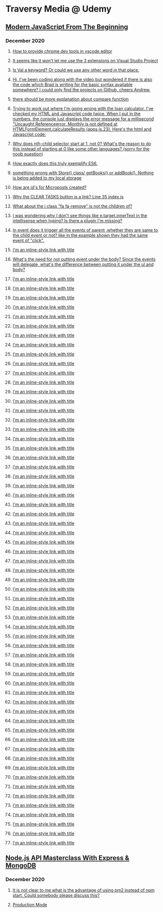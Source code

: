 # Traversy Media @ Udemy

## [Modern JavaScript From The Beginning](https://www.udemy.com/course/modern-javascript-from-the-beginning/ 'Modern JavaScript From The Beginning')

### December 2020

1. [How to provide chrome dev tools in vscode editor](https://www.udemy.com/course/modern-javascript-from-the-beginning/learn/lecture/8757064#questions/12383664 'introducing-chrome-debugger-for-vs-code on the right side of vscode you should have an icon for the extensions marketplace where you can search for chrome dev tools, you may also want to look at Debugger for Chrome with a lot more downloads and a four-star rating..')

1. [It seems like it won’t let me use the 3 extensions on Visual Studio Project](https://www.udemy.com/course/modern-javascript-from-the-beginning/learn/lecture/8757130#questions/12801477 "Did you figure this out.. I'm trying to clear up lingering questions.. but just saying it's not working isn't much to go on. What seems to be the difficulty? Is it giving you an error message? Can you post screen shots of where you are getting stuck at?")

1. [Is Val a keyword? Or could we use any other word in that place.](https://www.udemy.com/course/modern-javascript-from-the-beginning/learn/lecture/8757184#questions/13082046 "val is not a keyword, with a few minor exceptions (that he covered a few videos earlier) you can name your variables almost anything you'd like. The reason he keeps overwriting to val is so that he doesn't have to keep editing the console.log(val); at the bottom of the script")

1. [Hi, I've been coding along with the video but wondered if there is also the code which Brad is writing for the basic syntax available somewhere? I could only find the projects on Github, cheers Andrew.](https://www.udemy.com/course/modern-javascript-from-the-beginning/learn/lecture/8757194#questions/10781866 "Yes, AndrewIf you look under the tab for Course Content, each video has a resource on the right, clicking on this will download a zip file which you can extract by right-clicking after you've downloaded it locally and telling it where to extract the contents to. When I start a new section I go ahead and download all of them and then extract them into a shared folder.")

1. [there should be more explanation about compare function](https://www.udemy.com/course/modern-javascript-from-the-beginning/learn/lecture/8757204#questions/13100452 "learning to research a topic in order to expand your understanding could very well be the most valuable skill a developer could learn. Spending minutes in a search engine is minimal.. as you get into more complex programming you'll encounter bugs that take hours or even days, so getting a feeling for that now is a blessing in disguise.. even if you don't recognize it yet. But if there is something that is not clicking for you, pretend you are playing Jeopardy and try to word it as a question. I've found that often defining the question points me to the answer. Trying to clarify where I'm stuck causes the answer to reveal itself. and if you do find a useful link feel free to post it here for the rest of us to review")

1. [Trying to work out where I'm going wrong with the loan calculator. I've checked my HTML and Javascript code twice. When I put in the numbers, the console just displays the error message for a millisecond "Uncaught Referenceerror. Monthly is not defined at HTMLFormElement.calculateResults (apps.js.23). Here's the html and Javascript code:](https://www.udemy.com/course/modern-javascript-from-the-beginning/learn/lecture/8757266#questions/13314308 "the top of your javascript starts off quite a bit different than what Brad has in his repo.. https://github.com/bradtraversy/modern_js_udemy_projects/blob/master/loancalculator/app.js your first line after submit, goes to calculateResults.. where he has function(e). I'd also pay attention to what the error says Uncaught Referenceerror. Monthly is not defined at HTMLFormElement.calculateResults (apps.js.23) . that means start looking at line 23 in your app.js file, I assume it's a spacing issue, when I copy it to my editor it's on line 22, but when I save it with prettier it puts spaces around your asterisks. so it may just have trouble calculating what you are trying to set monthly to also, it'd help us to stay organized if you asked your question in the Q&A per that lecture instead of randomly at the end of another thread, it's only luck that I happened to notice it down here.")

1. [Why does nth-child selector start at 1, not 0? What's the reason to do this instead of starting at 0 like some other languages? (sorry for the noob question)](https://www.udemy.com/course/modern-javascript-from-the-beginning/learn/lecture/8757268#questions/12803317 "https://stackexchange.com//why-does-nth-child-in-css-start-from-1-instead-of-0/ I didn't read the whole thread, but with over 9,000 views on StackExchange, I'd say it's not a stupid question to be curious about. personally, I liked the last paragraph of the first answer..'While most programmers will be familiar with both 1 and 0-based indexing, normal people will naturally count from 1, and CSS is a language designed not just for programmers but for designers and graphic professionals, so it is natural to choose 1-based indexing.'")

1. [How exactly does this truly exemplify ES6.](https://www.udemy.com/course/modern-javascript-from-the-beginning/learn/lecture/8762276#questions/13304574 "At lecture 55, you are still aren't halfway through the course, Section 10, Lecture 88 ramps up to more of the ES5 features. Several beginners already feel overwhelmed, showing them arrow functions too early could be even more confusing, taking a short cut sooner than they understand the long way around, they wouldn't be ready to grasp what the shortcut is doing for them.")

1. [something wrong with Store() class/ getBooks() or addBook(). Nothing is being added to my local storage](https://www.udemy.com/course/modern-javascript-from-the-beginning/learn/lecture/8762276#questions/13342454 "I used the compare function in VSCode hoping it might highlight discrepancies between your file and Brad's. I thought it might narrow it down to a few lines to focus on.. Before I even got that far, I had to save a copy of your code and prettier added a few semi-colons near the end. Then I noticed you are using functions, which don't have all the superpowers included with classes. But most importantly is that you skip his section for local storage, which is what you said you were focused on.")

1. [How are id's for Microposts created?](https://www.udemy.com/course/modern-javascript-from-the-beginning/learn/lecture/8762278#questions/13327150/ "stackoverflow json-server-strange-autoincrement-id
1 It looks like the json-server does take care of incrementing automatically
2 Could you get a screenshot of the error? I'm not sure if you mean you deleted the whole field or just the value of that field. It checks the value of each property. If you deleted the field itself and not just the value of that field it wouldn't have anything to check and that undoubtly would throw an error.")

1. [Why the CLEAR TASKS button is a link? Line 35 index.js](https://www.udemy.com/course/modern-javascript-from-the-beginning/learn/lecture/8762202#questions/13346716 "Technically you could change it to a div and it'd still work the same. I think in some ways it's just tradition. If he didn't use the event listeners you'd still need a way to trigger the action of clearing, links have been a common way to do that in the past. Making it a div doesn't give any distinction or clarity, since divs are the most common html element, making it a link instead gives some cue that it'll trigger an action, even though he's doing that with the event listener now, it still indicates with semantics that element is going to be 'linked' to some action. You could also make it a span or just as an experiment try changing it to button or even monika or anything.. as long as it has a name that gives you a hint as to what it's going to do for you. But a link is another form of event listener that the browser knows to listen for by default, so I've seen other projects uses the links as a trigger to fire an action in the java-script. ")

1. [What about the i class "fa fa-remove" is not the children of?](https://www.udemy.com/course/modern-javascript-from-the-beginning/learn/lecture/8757276#questions/11778354 "If I understand your question..I went back to lecture 26 where he mentions children of children, but just getting the grandchild didn't seem to be enough. I kept getting undefined. Eventfully I tried adding the zero index and finally that narrowed it down to fa & fa-remove.")

1. [I was wondering why I don't see things like e.target.innerText in the intellisense when typing? Is there a plugin I'm missing?](https://www.udemy.com/course/modern-javascript-from-the-beginning/learn/lecture/8757278#questions/10847670 "are you not getting any suggestions on your intelliSense at all, or just not as many as you'd like. I don't see e.target.innerText on mine or Brad's either for that matter.. but I do get addEventListen, id and several others. The documentation says it should be included out of the box for JavaScript and that if it's not working it literally says to just try turning it off and back on again. So maybe on your next reboot it's picking it up now? https://code.visualstudio.com/docs/editor/intellisense#_why-am-i-not-getting-any-suggestions")

1. [In event does it trigger all the events of parent ,whether they are same to the child event or not? like in the example shown they had the same event of "click".](https://www.udemy.com/course/modern-javascript-from-the-beginning/learn/lecture/8757286#questions/11212575 "the short answer is it only triggers the same event, I did some experimenting, but it was hard to find another event that would allow me to click, but not have a mouse down, a mouse up, or no other type of movement that wouldn't also be triggered by a parallel event. But to clarify, it triggers any and only ancestors listening to that same event, I copied in the other events from 2 lectures previously to have them handy as a reference to find other events for experimenting with.// EVENT BUBBLING
document.querySelector('.card-title').addEventListener('click', function () {
  console.log('card title 1st bubble');
});
document.querySelector('.card-content').addEventListener('dblclick', function () {
  console.log('card content dblclick no bubble here');
});
document.querySelector('.card').addEventListener('dblclick', function () {
  console.log('card mousedown no bubble here');
});
document.querySelector('.col').addEventListener('click', function () {
  console.log('click after skipping parent and granparent triggers great granparent');
});
// Click
// clearBtn.addEventListener('click', runEvent);
// Doubleclick
// clearBtn.addEventListener('dblclick', runEvent);
// Mousedown
// clearBtn.addEventListener('mousedown', runEvent);
// Mouseup
// clearBtn.addEventListener('mouseup', runEvent);
// Mouseenter
// card.addEventListener('mouseenter', runEvent);
// Mouseleave
// card.addEventListener('mouseleave', runEvent);
// Mouseover
// card.addEventListener('mouseover', runEvent);
// Mouseout
// card.addEventListener('mouseout', runEvent);
// Mousemove
// card.addEventListener('mousemove', runEvent);")

1. [I'm an inline-style link with title](https://www.google.com "Google's Homepage")

1. [What's the need for not putting event under the body? Since the events will delegate, what's the difference between putting it under the ul and body?](https://www.udemy.com/course/modern-javascript-from-the-beginning/learn/lecture/8757286#questions/5896120 "at 6:52 he says you could put it on anything.. (which he probably means any ancestor in the lineage) you can kind of hear him thinking out loud at that point, but he thought the body would be a more robust example of the issue. As an experiment, you should be able to change body to ul and everything else should still work the same.oops, my experiment failed, and it may be another reason he focused on the body.. just changing body to ul wasn't enough, I kept getting ul is not defined, so I had to make sure I isolated it first with a querySelector, but then it worked as expected.
    // document.body.addEventListener('click', deleteItem);
    // document.ul.addEventListener('click', deleteItem);
    let ruizUL = document.querySelector('ul');
    ruizUL.addEventListener('click', deleteItem);
    function deleteItem(e) {
      if (e.target.parentElement.classList.contains('delete-item')) {
        console.log('delete item');
        e.target.parentElement.parentElement.remove();
      }
    }
")

1. [I'm an inline-style link with title](https://www.google.com "Google's Homepage")

1. [I'm an inline-style link with title](https://www.google.com "Google's Homepage")

1. [I'm an inline-style link with title](https://www.google.com "Google's Homepage")

1. [I'm an inline-style link with title](https://www.google.com "Google's Homepage")

1. [I'm an inline-style link with title](https://www.google.com "Google's Homepage")

1. [I'm an inline-style link with title](https://www.google.com "Google's Homepage")

1. [I'm an inline-style link with title](https://www.google.com "Google's Homepage")

1. [I'm an inline-style link with title](https://www.google.com "Google's Homepage")

1. [I'm an inline-style link with title](https://www.google.com "Google's Homepage")

1. [I'm an inline-style link with title](https://www.google.com "Google's Homepage")

1. [I'm an inline-style link with title](https://www.google.com "Google's Homepage")

1. [I'm an inline-style link with title](https://www.google.com "Google's Homepage")

1. [I'm an inline-style link with title](https://www.google.com "Google's Homepage")

1. [I'm an inline-style link with title](https://www.google.com "Google's Homepage")

1. [I'm an inline-style link with title](https://www.google.com "Google's Homepage")

1. [I'm an inline-style link with title](https://www.google.com "Google's Homepage")

1. [I'm an inline-style link with title](https://www.google.com "Google's Homepage")

1. [I'm an inline-style link with title](https://www.google.com "Google's Homepage")

1. [I'm an inline-style link with title](https://www.google.com "Google's Homepage")

1. [I'm an inline-style link with title](https://www.google.com "Google's Homepage")

1. [I'm an inline-style link with title](https://www.google.com "Google's Homepage")

1. [I'm an inline-style link with title](https://www.google.com "Google's Homepage")

1. [I'm an inline-style link with title](https://www.google.com "Google's Homepage")

1. [I'm an inline-style link with title](https://www.google.com "Google's Homepage")

1. [I'm an inline-style link with title](https://www.google.com "Google's Homepage")

1. [I'm an inline-style link with title](https://www.google.com "Google's Homepage")

1. [I'm an inline-style link with title](https://www.google.com "Google's Homepage")

1. [I'm an inline-style link with title](https://www.google.com "Google's Homepage")

1. [I'm an inline-style link with title](https://www.google.com "Google's Homepage")

1. [I'm an inline-style link with title](https://www.google.com "Google's Homepage")

1. [I'm an inline-style link with title](https://www.google.com "Google's Homepage")

1. [I'm an inline-style link with title](https://www.google.com "Google's Homepage")

1. [I'm an inline-style link with title](https://www.google.com "Google's Homepage")

1. [I'm an inline-style link with title](https://www.google.com "Google's Homepage")

1. [I'm an inline-style link with title](https://www.google.com "Google's Homepage")

1. [I'm an inline-style link with title](https://www.google.com "Google's Homepage")

1. [I'm an inline-style link with title](https://www.google.com "Google's Homepage")

1. [I'm an inline-style link with title](https://www.google.com "Google's Homepage")

1. [I'm an inline-style link with title](https://www.google.com "Google's Homepage")

1. [I'm an inline-style link with title](https://www.google.com "Google's Homepage")

1. [I'm an inline-style link with title](https://www.google.com "Google's Homepage")

1. [I'm an inline-style link with title](https://www.google.com "Google's Homepage")

1. [I'm an inline-style link with title](https://www.google.com "Google's Homepage")

1. [I'm an inline-style link with title](https://www.google.com "Google's Homepage")

1. [I'm an inline-style link with title](https://www.google.com "Google's Homepage")

1. [I'm an inline-style link with title](https://www.google.com "Google's Homepage")

1. [I'm an inline-style link with title](https://www.google.com "Google's Homepage")

1. [I'm an inline-style link with title](https://www.google.com "Google's Homepage")

1. [I'm an inline-style link with title](https://www.google.com "Google's Homepage")

1. [I'm an inline-style link with title](https://www.google.com "Google's Homepage")

1. [I'm an inline-style link with title](https://www.google.com "Google's Homepage")

1. [I'm an inline-style link with title](https://www.google.com "Google's Homepage")

1. [I'm an inline-style link with title](https://www.google.com "Google's Homepage")

1. [I'm an inline-style link with title](https://www.google.com "Google's Homepage")

1. [I'm an inline-style link with title](https://www.google.com "Google's Homepage")

1. [I'm an inline-style link with title](https://www.google.com "Google's Homepage")

1. [I'm an inline-style link with title](https://www.google.com "Google's Homepage")

1. [I'm an inline-style link with title](https://www.google.com "Google's Homepage")

1. [I'm an inline-style link with title](https://www.google.com "Google's Homepage")

1. [I'm an inline-style link with title](https://www.google.com "Google's Homepage")

1. [I'm an inline-style link with title](https://www.google.com "Google's Homepage")

## [Node.js API Masterclass With Express & MongoDB](https://www.udemy.com/course/modern-javascript-from-the-beginning/ 'Node.js API Masterclass With Express & MongoDB')

### December 2020

1. [It is not clear to me what is the advantage of using pm2 instead of npm start. Could somebody please discuss this?](https://www.udemy.com/course/nodejs-api-masterclass/learn/lecture/16582202#questions/12843349 "The advantages of a process manager would be automation. If your server happens to crash while you're asleep it'd still be down when you wake up and you might still not be aware of it and then you'd need to log in and relaunch it manually. More recently I've moved this to DockerFiles that you can set to always restart or restart except when shutdown etc. But the difference between PM2 and npm start is that it can take care of itself automatically and you don't have to be there to babysit the server all day.")

1. [Production Mode](https://www.udemy.com/course/nodejs-api-masterclass/learn/lecture/16582202#questions/12729972 "It looks like PM2 defaults to development To generate a sample process file I'd type this command: pm2 ecosystem This will generate a sample ecosystem.config.js")
